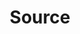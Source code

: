 ---
content-type: "embed-object"
endpoint: "sources"

title: "Source"
description: "Sources are the databases, APIs, and other data applications that Stitch replicates data from. Sources can be retrieved in a list or individually by ID."
endpoint-url: "/sources"
version: "4"

object-attributes:
  - name: "id"
    type: "integer"
    description: "The unique identifier for this source."

  - name: "created_at"
    type: "timestamp"
    description: "The time at which the source object was created."

  - name: "deleted_at"
    type: "timestamp"
    description: "The time at which the source object was deleted."

  - name: "display_name"
    type: "string"
    description: "The display name of the source connection."

  - name: "name"
    type: "string"
    description: |
      The name of the source connection, dynamically generated from `display_name`. The `name` corresponds to the schema name (for Postgres, Redshift, and Panoply destinations) or data set name (for BigQuery destinations) that the data from this source will be loaded into.

      Names must:
        - Contain only lowercase alphanumerics and underscores
        - Be unique within each Stitch client account

  - name: "paused_at"
    type: "timestamp"
    description: "If the connection was paused by the user, the time the pause began. Otherwise, or if the connection is active, this will be null."

  - name: "properties"
    type: "source form properties object"
    url: "{{ page.anchors.form-properties.source-forms.section }}"
    description: "The properties required to configure this source."

  - name: "report_card"
    type: "report card object"
    url: "{{ page.anchors.data-structures.report-cards }}"
    description: "A description of the source's configuration state."

  - name: "stitch_client_id"
    type: "integer"
    description: "The ID of the Stitch client account."

  - name: "system_paused_at"
    type: "timestamp"
    description: "If the connection was paused by the system, the time the pause began. Otherwise, or if the connection is active, this will be null."

  - name: "type"
    type: "string"
    description: "The source type."

  - name: "updated_at"
    type: "timestamp"
    description: "The time at which the object was last updated."
---